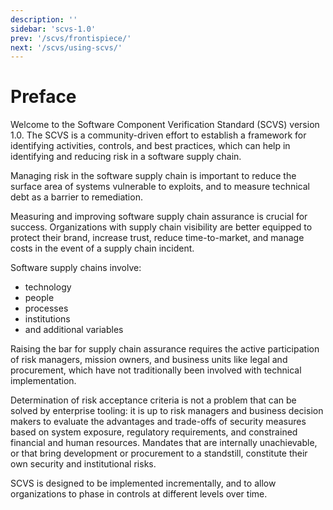 ```yaml
---
description: ''
sidebar: 'scvs-1.0'
prev: '/scvs/frontispiece/'
next: '/scvs/using-scvs/'
---
```


# Preface

Welcome to the Software Component Verification Standard (SCVS) version 1.0. The SCVS is a community-driven effort to
establish a framework for identifying activities, controls, and best practices, which can help in identifying and
reducing risk in a software supply chain.

Managing risk in the software supply chain is important to reduce the surface area of systems vulnerable to exploits,
and to measure technical debt as a barrier to remediation. 

Measuring and improving software supply chain assurance is crucial for success. Organizations with supply chain visibility
are better equipped to protect their brand, increase trust, reduce time-to-market, and manage costs in the event of a
supply chain incident.

Software supply chains involve:
 - technology
 - people
 - processes
 - institutions
 - and additional variables
 
Raising the bar for supply chain assurance requires the active participation of
risk managers, mission owners, and business units like legal and procurement, which have not traditionally been involved
with technical implementation. 

Determination of risk acceptance criteria is not a problem that can be solved by enterprise tooling: it is up to risk
managers and business decision makers to evaluate the advantages and trade-offs of security measures based on system
exposure, regulatory requirements, and constrained financial and human resources. Mandates that are internally
unachievable, or that bring development or procurement to a standstill, constitute their own security and institutional
risks. 

SCVS is designed to be implemented incrementally, and to allow organizations to
phase in controls at different levels over time.

<div style="page-break-after: always; visibility: hidden">
\newpage
</div>
